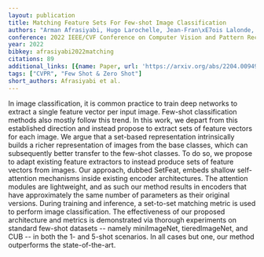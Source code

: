 ```yaml
---
layout: publication
title: Matching Feature Sets For Few-shot Image Classification
authors: "Arman Afrasiyabi, Hugo Larochelle, Jean-Fran\xE7ois Lalonde, Christian Gagn\xE9"
conference: 2022 IEEE/CVF Conference on Computer Vision and Pattern Recognition (CVPR)
year: 2022
bibkey: afrasiyabi2022matching
citations: 89
additional_links: [{name: Paper, url: 'https://arxiv.org/abs/2204.00949'}]
tags: ["CVPR", "Few Shot & Zero Shot"]
short_authors: Afrasiyabi et al.
---
```

In image classification, it is common practice to train deep networks to
extract a single feature vector per input image. Few-shot classification
methods also mostly follow this trend. In this work, we depart from this
established direction and instead propose to extract sets of feature vectors
for each image. We argue that a set-based representation intrinsically builds a
richer representation of images from the base classes, which can subsequently
better transfer to the few-shot classes. To do so, we propose to adapt existing
feature extractors to instead produce sets of feature vectors from images. Our
approach, dubbed SetFeat, embeds shallow self-attention mechanisms inside
existing encoder architectures. The attention modules are lightweight, and as
such our method results in encoders that have approximately the same number of
parameters as their original versions. During training and inference, a
set-to-set matching metric is used to perform image classification. The
effectiveness of our proposed architecture and metrics is demonstrated via
thorough experiments on standard few-shot datasets -- namely miniImageNet,
tieredImageNet, and CUB -- in both the 1- and 5-shot scenarios. In all cases
but one, our method outperforms the state-of-the-art.